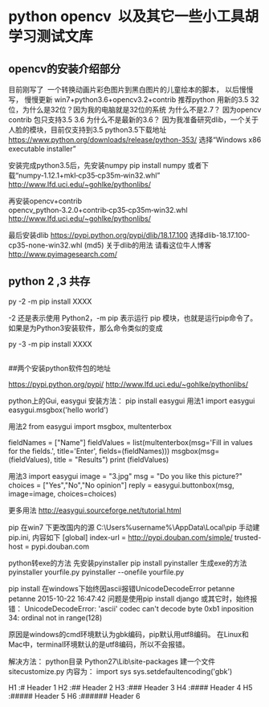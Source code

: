 # python opencv  以及其它一些小工具胡学习测试文库
## opencv的安装介绍部分
目前刚写了  一个转换动画片彩色图片到黑白图片的儿童绘本的脚本， 以后慢慢写， 慢慢更新
win7+python3.6+opencv3.2+contrib
推荐python 用新的3.5  32位，为什么是32位？因为我的电脑就是32位的系统
为什么不是2.7？ 因为opencv contrib 包只支持3.5 3.6
为什么不是最新的3.6？ 因为我准备研究dlib，一个关于人脸的模块，目前仅支持到3.5
python3.5下载地址
https://www.python.org/downloads/release/python-353/
选择“Windows x86 executable installer”

安装完成python3.5后，先安装numpy
pip install numpy
或者下载“numpy‑1.12.1+mkl‑cp35‑cp35m‑win32.whl”
http://www.lfd.uci.edu/~gohlke/pythonlibs/

再安装opencv+contrib
opencv_python‑3.2.0+contrib‑cp35‑cp35m‑win32.whl
http://www.lfd.uci.edu/~gohlke/pythonlibs/

最后安装dlib
https://pypi.python.org/pypi/dlib/18.17.100
选择dlib-18.17.100-cp35-none-win32.whl (md5)
关于dlib的用法
请看这位牛人博客
http://www.pyimagesearch.com/

## python 2 ,3 共存

py -2 -m pip install XXXX


-2 还是表示使用 Python2，-m pip 表示运行 pip 模块，也就是运行pip命令了。如果是为Python3安装软件，那么命令类似的变成


py -3 -m pip install XXXX





##
##两个安装python软件包的地址

https://pypi.python.org/pypi/
http://www.lfd.uci.edu/~gohlke/pythonlibs/


python上的Gui, easygui
安装方法：
pip install easygui
用法1
import easygui
easygui.msgbox('hello world')

用法2
from easygui import msgbox, multenterbox

fieldNames = ["Name"]
fieldValues = list(multenterbox(msg='Fill in values for the fields.', title='Enter', fields=(fieldNames)))
msgbox(msg=(fieldValues), title = "Results")
print (fieldValues)

用法3
import easygui
image = "3.jpg"
msg = "Do you like this picture?"
choices = ["Yes","No","No opinion"]
reply = easygui.buttonbox(msg, image=image, choices=choices)

更多用法
http://easygui.sourceforge.net/tutorial.html



pip 在win7 下更改国内的源
C:\Users\%username%\AppData\Local\pip
手动建pip.ini, 内容如下
[global] 
index-url = http://pypi.douban.com/simple/ 
trusted-host = pypi.douban.com 


python转exe的方法
先安装pyinstaller
pip install pyinstaller
生成exe的方法
pyinstaller yourfile.py
pyinstaller --onefile yourfile.py


pip install 在windows下始终因ascii报错UnicodeDecodeError
petanne petanne 2015-10-22 16:47:42
问题是使用pip install django 或其它时，始终报错：
UnicodeDecodeError: 'ascii' codec can't decode byte 0xb1 inposition 34: ordinal
not in range(128)

原因是windows的cmd环境默认为gbk编码，pip默认用utf8编码。
在Linux和Mac中，terminal环境默认的是utf8编码，所以不会报错。

解决方法：
python目录 Python27\Lib\site-packages 建一个文件sitecustomize.py 
内容为： 
import sys 
sys.setdefaultencoding('gbk') 

H1 :# Header 1
﻿H2 :## Header 2
H3 :### Header 3
H4 :#### Header 4
H5 :##### Header 5
H6 :###### Header 6
